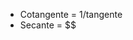 - Cotangente = $1/\text{tangente}$
- Secante = $$






































































































